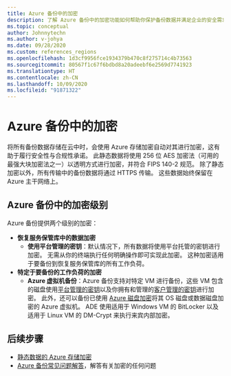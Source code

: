 ```yaml
---
title: Azure 备份中的加密
description: 了解 Azure 备份中的加密功能如何帮助你保护备份数据并满足企业的安全需求。
ms.topic: conceptual
author: Johnnytechn
ms.author: v-johya
ms.date: 09/28/2020
ms.custom: references_regions
ms.openlocfilehash: 1d3cf9956fce1934379b470c8f275714c4b73563
ms.sourcegitcommit: 80567f1c67f6bdbd8a20adeebf6e2569d7741923
ms.translationtype: HT
ms.contentlocale: zh-CN
ms.lasthandoff: 10/09/2020
ms.locfileid: "91871322"
---
```

# <a name="encryption-in-azure-backup"></a>Azure 备份中的加密

将所有备份数据存储在云中时，会使用 Azure 存储加密自动对其进行加密，这有助于履行安全性与合规性承诺。 此静态数据将使用 256 位 AES 加密法（可用的最强大块加密法之一）以透明方式进行加密，并符合 FIPS 140-2 规范。 除了静态加密以外，所有传输中的备份数据将通过 HTTPS 传输。 这些数据始终保留在 Azure 主干网络上。

## <a name="levels-of-encryption-in-azure-backup"></a>Azure 备份中的加密级别

Azure 备份提供两个级别的加密：

- **恢复服务保管库中的数据加密**
  - **使用平台管理的密钥**：默认情况下，所有数据将使用平台托管的密钥进行加密。 无需从你的终端执行任何明确操作即可实现此加密。 这种加密适用于要备份到恢复服务保管库的所有工作负荷。
- **特定于要备份的工作负荷的加密**  
  - **Azure 虚拟机备份**：Azure 备份支持对特定 VM 进行备份，这些 VM 包含的磁盘使用[平台管理的密钥](/virtual-machines/windows/disk-encryption#platform-managed-keys)以及你拥有和管理的[客户管理的密钥](/virtual-machines/windows/disk-encryption#customer-managed-keys)进行加密。 此外，还可以备份已使用 [Azure 磁盘加密](backup-azure-vms-encryption.md#encryption-support-using-ade)将其 OS 磁盘或数据磁盘加密的 Azure 虚拟机。 ADE 使用适用于 Windows VM 的 BitLocker 以及适用于 Linux VM 的 DM-Crypt 来执行来宾内部加密。

## <a name="next-steps"></a>后续步骤

- [静态数据的 Azure 存储加密](/storage/common/storage-service-encryption)
- [Azure 备份常见问题解答](backup-azure-backup-faq.md#encryption)，解答有关加密的任何问题

